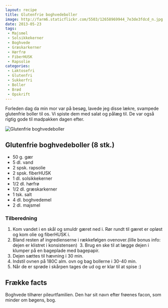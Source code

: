 ```yaml
---
layout: recipe
title: Glutenfrie boghvedeboller
image: http://farm6.staticflickr.com/5503/12658969944_7e3de3fdcd_n.jpg
date: 2013-05-23
tags:
 - Majsmel
 - Solsikkekerner
 - Boghvede
 - Græskarkerner
 - Hørfrø
 - FiberHUSK
 - Rapsolie
categories:
 - Laktosefri
 - Glutenfri
 - Sukkerfri
 - Boller
 - Brød
 - Opskrift
---
```


Forleden dag da min mor var på besøg, lavede jeg disse lækre, svampede
glutenfrie boller til os. Vi spiste dem med salat og pålæg til. De var også
rigtig gode til madpakken dagen efter.

![Glutenfrie boghvedeboller](http://farm6.staticflickr.com/5503/12658969944_7e3de3fdcd.jpg)

## Glutenfrie boghvedeboller (8 stk.)
- 50 g. gær
- 5 dl. vand
- 2 spsk. rapsolie
- 2 spsk. fiberHUSK
- 1 dl. solsikkekerner
- 1/2 dl. hørfrø
- 1/2 dl. græskarkerner
- 1 tsk. salt
- 4 dl. boghvedemel
- 2 dl. majsmel

### Tilberedning

1. Kom vandet i en skål og smuldr gæret ned i. Rør rundt til gæret er opløst og
   kom olie og fiberHUSK i.
2. Bland resten af ingredienserne i rækkefølgen ovenover.(lille bonus info:
   dejen er klistret i konsistensen) 
3. Brug en ske til at lægge dejen i klumper på en bageplade med bagepapir.
4. Dejen sættes til hævning i 30 min. 
5. Indstil ovnen på 180C alm. ovn og bag bollerne i 30-40 min.
6. Når de er sprøde i skårpen tages de ud og er klar til at spise :)

## Frække facts
Boghvede tilhører pileurtfamilien. Den har sit navn efter frøenes facon, som
minder om bøgens, bog.
